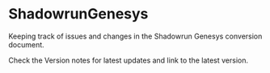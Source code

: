# ShadowrunGenesys
Keeping track of issues and changes in the Shadowrun Genesys conversion document.

Check the Version notes for latest updates and link to the latest version.
